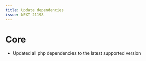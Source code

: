 ```yaml
---
title: Update dependencies
issue: NEXT-21198
---
```

# Core
* Updated all php dependencies to the latest supported version

